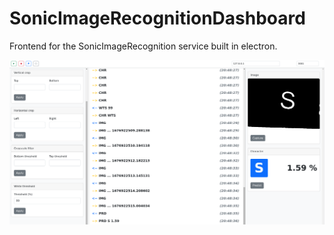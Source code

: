 # SonicImageRecognitionDashboard

Frontend for the SonicImageRecognition service built in electron.

![App screenshot](./images/screenshot.png)
